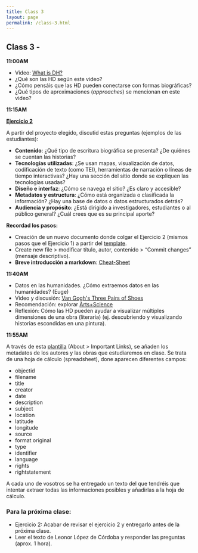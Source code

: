 ```yaml
---
title: Class 3
layout: page
permalink: /class-3.html
---
```


## Class 3 -

**11:00AM** 

- Video: [What is DH?](https://drive.google.com/drive/u/0/folders/1Jqp_42Q1pe0FVAAZA5pxW-lqY23dZD3A)
- ¿Qué son las HD según este video?
- ¿Cómo pensáis que las HD pueden conectarse con formas biográficas?
- ¿Qué tipos de aproximaciones (*approaches*) se mencionan en este video?

**11:15AM**

**[Ejercicio 2](https://dh-miami.github.io/SPA_410_Fall25/2025/08/18/exercise-2-instructions.html)**   

A partir del proyecto elegido, discutid estas preguntas (ejemplos de las estudiantes): 

* **Contenido**: ¿Qué tipo de escritura biográfica se presenta? ¿De quiénes se cuentan las historias?  
* **Tecnologías utilizadas**: ¿Se usan mapas, visualización de datos, codificación de texto (como TEI), herramientas de narración o líneas de tiempo interactivas? ¿Hay una sección del sitio donde se expliquen las tecnologías usadas?  
* **Diseño e interfaz**: ¿Cómo se navega el sitio? ¿Es claro y accesible?  
* **Metadatos y estructura**: ¿Cómo está organizada o clasificada la información? ¿Hay una base de datos o datos estructurados detrás?  
* **Audiencia y propósito**: ¿Está dirigido a investigadores, estudiantes o al público general? ¿Cuál crees que es su principal aporte?

**Recordad los pasos:** 

- Creación de un nuevo documento donde colgar el Ejercicio 2 (mismos pasos que el Ejercicio 1) a partir del [template](https://raw.githubusercontent.com/dh-miami/SPA_410_Fall25/refs/heads/main/_posts/exercise-2/2025-08-21-exercise-2-template.md).     
- Create new file > modificar título, autor, contenido > “Commit changes” (mensaje descriptivo).
- **Breve introducción a markdown**: [Cheat-Sheet](https://www.markdownguide.org/cheat-sheet/)

**11:40AM**

- Datos en las humanidades. ¿Cómo extraemos datos en las humanidades? (Euge)
- Video y discusión: [Van Gogh's Three Pairs of Shoes](https://drive.google.com/drive/folders/1Jqp_42Q1pe0FVAAZA5pxW-lqY23dZD3A) 
- Recomendación: explorar [Arts+Science](https://harvardartmuseums.org/tour/39/slide/521)
- Reflexión: Cómo las HD pueden ayudar a visualizar múltiples dimensiones de una obra (literaria) (ej. descubriendo y visualizando historias escondidas en una pintura). 


**11:55AM**

A través de esta [plantilla](https://docs.google.com/spreadsheets/d/1J5GAloe_nFeOwAX9t413r6xBFG3_9bkmUVk_xNXwA1g/edit?gid=1447384171#gid=1447384171) (About > Important Links), se añaden los metadatos de los autores y las obras que estudiaremos en clase. Se trata de una hoja de cálculo (spreadsheet), done aparecen diferentes campos:

- objectid
- filename
- title
- creator
- date
- description
- subject 
- location
- latitude 
- longitude 
- source 
- format original 
- type
- identifier 
- language
- rights 
- rightstatement 

A cada uno de vosotros se ha entregado un texto del que tendréis que intentar extraer todas las informaciones posibles y añadirlas a la hoja de cálculo. 

   
### Para la próxima clase: 

- Ejercicio 2: Acabar de revisar el ejercicio 2 y entregarlo antes de la próxima clase. 
- Leer el texto de Leonor López de Córdoba y responder las preguntas (aprox. 1 hora). 